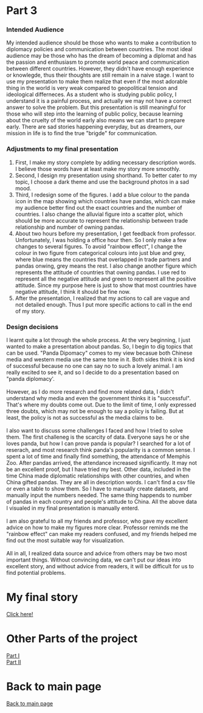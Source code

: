 # Part 3
### Intended Audience
My intended audience should be those who wants to make a contribution to diplomacy policies and communication between countries. The most ideal audience may be those who has the dream of becoming a diplomat and has the passion and enthusiasm to promote world peace and communication between different countries. However, they didn't have enough experience or knowlegde, thus their thoughts are still remain in a naive stage. I want to use my presentation to make them realize that even if the most adorable thing in the world is very weak compared to geopolitical tension and ideological differneces. As a student who is studying public policy, I understand it is a painful process, and actually we may not have a correct answer to solve the problem. But this presentation is still meaningful for those who will step into the learning of public policy, because learning about the cruelty of the world early also means we can start to prepare early. There are sad stories happening everyday, but as dreamers, our mission in life is to find the true "brigde" for communication.
### Adjustments to my final presentation
1. First, I make my story complete by adding necessary description words. I believe those words have at least make my story more smoothly.
2. Second, I design my presentation using shorthand. To better cater to my topic, I choose a dark theme and use the background photos in a sad mood.
3. Third, I redesign some of the figures. I add a blue colour to the panda icon in the map showing which countries have pandas, which can make my audience better find out the exact countries and the number of countries. I also change the alluvial figure into a scatter plot, which should be more accurate to represent the relationship between trade relationship and number of owning pandas.
4. About two hours before my presentation, I get feedback from professor. Unfortunately, I was holding a office hour then. So I only make a few changes to several figures. To avoid "rainbow effect", I change the colour in two figure from categorical colours into just blue and grey, where blue means the countries that overlapped in trade partners and pandas onwing, grey means the rest. I also change another figure which represents the attitude of countries that owning pandas. I use red to represent all the negative attitude and green to represent all the positive attitude. Since my purpose here is just to show that most countries have negative attitude, I think it should be fine now.
5. After the presentation, I realized that my actions to call are vague and not detailed enough. Thus I put more specific actions to call in the end of my story.
### Design decisions
  I learnt quite a lot through the whole process. At the very beginning, I just wanted to make a presentation about pandas. So, I begin to dig topics that can be used. "Panda Dipomacy" comes to my view becasue both Chinese media and western media use the same tone in it. Both sides think it is kind of successful because no one can say no to such a lovely animal. I am really excited to see it, and so I decide to do a presentation based on "panda diplomacy'. <br>
  <br>
  However, as I do more research and find more related data, I didn't understand why media and even the government thinks it is "successful". That's where my doubts come out. Due to the limit of time, I only expressed three doubts, which may not be enough to say a policy is failing. But at least, the policy is not as successful as the media claims to be. <br>
  <br>
  I also want to discuss some challenges I faced and how I tried to solve them. The first challeneg is the scarcity of data. Everyone says he or she loves panda, but how I can prove panda is popular? I searched for a lot of reserach, and most research think panda's popularity is a common sense. I spent a lot of time and finally find something, the attendance of Memphis Zoo. After pandas arrived, the attendance increased significantly. It may not be an excellent proof, but I have tried my best. Other data, included in the time China made diplomatic relationships with other countries, and when China gifted pandas. They are all in description words. I can't find a csv file or even a table to show them. So I have to manually create datasets, and manually input the numbers needed. The same thing happends to number of pandas in each country and people's attitude to China. All the above data I visualed in my final presentation is manually enterd.<br>
  <br>
  I am also grateful to all my friends and professor, who gave my excellent advice on how to make my figures more clear. Professor reminds me the "rainbow effect" can make my readers confused, and my friends helped me find out the most suitable way for visualization. <br>
  <br>
  All in all, I realized data source and advice from others may be two most important things. Without convincing data, we can't put our ideas into excellent story, and without advice from readers, it will be difficult for us to find potential problems.<br>
# My final story
[Click here!](https://carnegiemellon.shorthandstories.com/panda-diplomacy/index.html)<br>

# Other Parts of the project
[Part I](/project_part1.md)<br>
[Part II](/project_part2.md)
# Back to main page
[Back to main page](/README.md)
